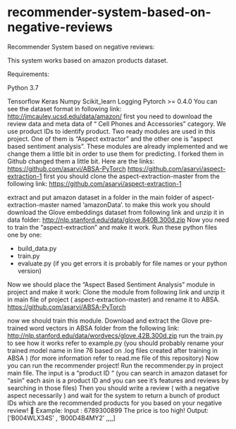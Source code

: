 # recommender-system-based-on-negative-reviews
Recommender System based on negative reviews:

This system works based on amazon products dataset.

Requirements:

Python 3.7

Tensorflow
Keras
Numpy
Scikit_learn
Logging
Pytorch >= 0.4.0
You can see the dataset format in following link:
http://jmcauley.ucsd.edu/data/amazon/ 
first you need to  download the review data and meta data of “ Cell Phones and Accessories” category.
We use product IDs to identify product.
Two ready modules are used in this project. One of them is “Aspect extractor” and the other one is “aspect based sentiment analysis”. These modules are already implemented and we change them a little bit in order to use them for predicting.
I forked them in Github changed them a little bit. Here are the links:
https://github.com/asarvi/ABSA-PyTorch
https://github.com/asarvi/aspect-extraction-1
first you should clone the aspect-extraction-master from the following link:
https://github.com/asarvi/aspect-extraction-1

extract  and put amazon dataset in a folder in the main folder of aspect-extraction-master named ‘amazonData’.
to make this work you should download the Glove embeddings dataset from following link and unzip it in data folder:
http://nlp.stanford.edu/data/glove.840B.300d.zip
Now you need to train the “aspect-extraction” and make it work. Run these python files one by one:
-	build_data.py
-	train.py
-	evaluate.py
(if you get errors it is probably for file names or your python version)

Now we should place the “Aspect Based Sentiment Analysis” module in project and make it work:
Clone the module from following link and unzip it in main file of project ( aspect-extraction-master) and rename it to ABSA.
https://github.com/asarvi/ABSA-PyTorch

now we should train this module.
Download and extract the Glove pre-trained word vectors in ABSA folder from the following link:
http://nlp.stanford.edu/data/wordvecs/glove.42B.300d.zip 
run the train.py
to see how it works refer to example.py (you should probably rename your trained model name in line 76  based on .log files created after training in  ABSA  )
(for more information refer to read.me file of this repository)
Now you can run the recommender project!
Run the recommender.py in project main file.
The input is a “product ID “ (you can search in amazon dataset for “asin” each asin is a product ID and you can see it’s features and reviews by searching in those files)
Then you should write  a review ( with a negative aspect necessarily ) and wait for the system to return a bunch of product IDs which are the recommended products for you based on your negative review! 
Example:
Input :
6789300899
The price is too high!
Output:
[‘B004WLX34S’ , ‘B00D4B4MY2’ ,,,,]


 



